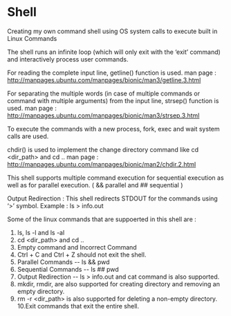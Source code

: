 # Shell

Creating my own command shell using OS system calls to execute built in Linux Commands

The shell runs an infinite loop (which will only exit with the ‘exit’ command) and interactively process user commands.

For reading the complete input line, getline() function is used.
man page : http://manpages.ubuntu.com/manpages/bionic/man3/getline.3.html

For separating the multiple words (in case of multiple commands or command with multiple arguments) from the input line, strsep() function is used.
man page : http://manpages.ubuntu.com/manpages/bionic/man3/strsep.3.html

To execute the commands with a new process, fork, exec and wait system calls are used.
 
chdir() is used to implement the change directory command like cd <dir_path> and cd .. 
man page : http://manpages.ubuntu.com/manpages/bionic/man2/chdir.2.html

This shell supports multiple command execution for sequential execution as well as for parallel execution. ( && parallel and ## sequential )

Output Redirection : 
This shell redirects STDOUT for the commands using ‘>’ symbol. 
Example : ls > info.out

Some of the linux commands that are suppoerted in this shell are : 
1. ls, ls -l and ls -al
2. cd <dir_path> and cd ..
3. Empty command and Incorrect Command
4. Ctrl + C and Ctrl + Z should not exit the shell.
5. Parallel Commands -- ls && pwd 
6. Sequential Commands -- ls ## pwd
7. Output Redirection -- ls > info.out and cat command is also supported.
8. mkdir, rmdir, are also supported for creating directory and removing an empty directory. 
9. rm -r <dir_path> is also supported for deleting a non-empty directory.
10.Exit commands that exit the entire shell.
 
